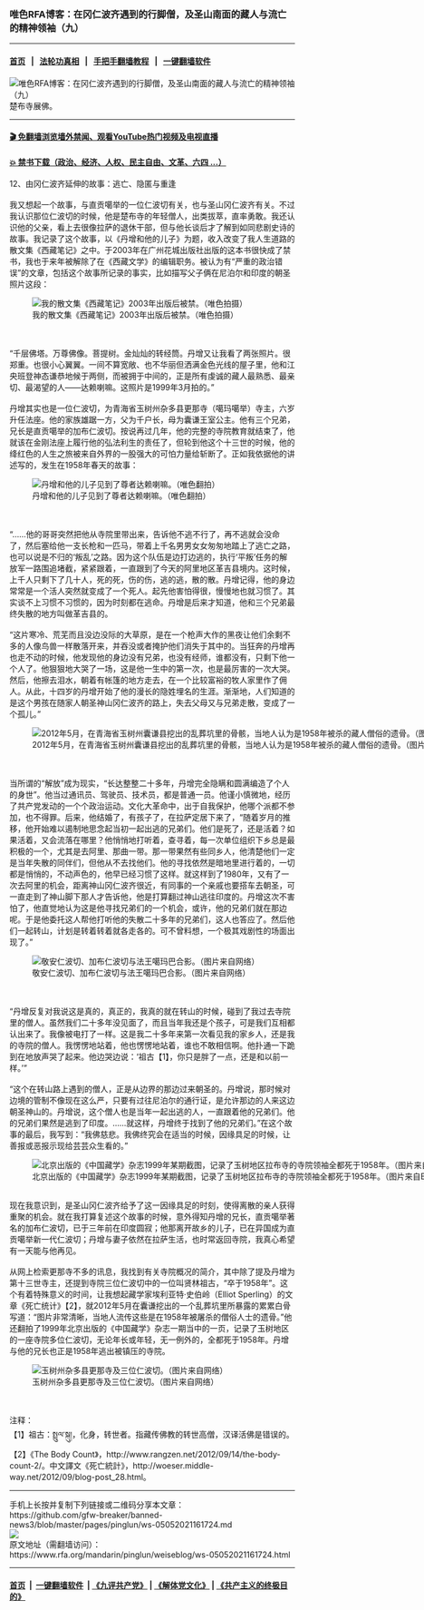 ### 唯色RFA博客：在冈仁波齐遇到的行脚僧，及圣山南面的藏人与流亡的精神领袖（九）
------------------------

#### [首页](https://github.com/gfw-breaker/banned-news3/blob/master/README.md) &nbsp;&nbsp;|&nbsp;&nbsp; [法轮功真相](https://github.com/begood0513/basic/blob/master/README.md)  &nbsp;&nbsp;|&nbsp;&nbsp; [手把手翻墙教程](https://github.com/gfw-breaker/guides/wiki)  &nbsp;&nbsp;|&nbsp;&nbsp; [一键翻墙软件](https://github.com/gfw-breaker/nogfw/blob/master/README.md)  



<div id="headerimg">
 <img alt="唯色RFA博客：在冈仁波齐遇到的行脚僧，及圣山南面的藏人与流亡的精神领袖（九）" src="https://www.rfa.org/mandarin/pinglun/weiseblog/ws-05052021161724.html/@@images/fdd3ea4c-f944-47c2-894a-9c694bce57e2.jpeg" title="唯色RFA博客：在冈仁波齐遇到的行脚僧，及圣山南面的藏人与流亡的精神领袖（九）"/>
 <span class="lead_image_caption">
  楚布寺展佛。
 </span>
 <!-- zoomattribute -->
</div>

<hr/>


#### [ 🎬  免翻墙浏览墙外禁闻、观看YouTube热门视频及电视直播](https://github.com/gfw-breaker/HelloWorld)

#### [ 💥  禁书下载（政治、经济、人权、民主自由、文革、六四 ...）](https://github.com/gfw-breaker/books/blob/master/README.md)

<div id="storytext">
 <p>
  12、由冈仁波齐延伸的故事：逃亡、隐匿与重逢
  <br/>
  <br/>
  我又想起一个故事，与直贡噶举的一位仁波切有关，也与圣山冈仁波齐有关。不过我认识那位仁波切的时候，他是楚布寺的年轻僧人，出类拔萃，直率勇敢。我还认识他的父亲，看上去很像拉萨的退休干部，但与他长谈后才了解到如同悲剧史诗的故事。我记录了这个故事，以《丹增和他的儿子》为题，收入改变了我人生道路的散文集《西藏笔记》之中。于2003年在广州花城出版社出版的这本书很快成了禁书，我也于来年被解除了在《西藏文学》的编辑职务。被认为有“严重的政治错误”的文章，包括这个故事所记录的事实，比如描写父子俩在尼泊尔和印度的朝圣照片这段：
 </p>
 <p>
  <figure class="image-richtext image-inline captioned" style="width:1600px;">
   <img alt="我的散文集《西藏笔记》2003年出版后被禁。（唯色拍摄）" src="https://www.rfa.org/mandarin/pinglun/weiseblog/ws-05052021161724.html/9-002.jpg/@@images/8011a201-7c57-44b1-a4e8-70113609664d.jpeg" title="2"/>
   <figcaption class="image-caption">
    我的散文集《西藏笔记》2003年出版后被禁。（唯色拍摄）
   </figcaption>
   <small>
   </small>
  </figure>
  <br/>
  <br/>
  “千层佛塔。万尊佛像。菩提树。金灿灿的转经筒。丹增又让我看了两张照片。很郑重。也很小心翼翼。一间不算宽敞、也不华丽但洒满金色光线的屋子里，他和江央班登神态谦恭地候于两侧，而被拥于中间的，正是所有虔诚的藏人最熟悉、最亲切、最渴望的人——达赖喇嘛。这照片是1999年3月拍的。”
  <br/>
  <br/>
  丹增其实也是一位仁波切，为青海省玉树州杂多县更那寺（噶玛噶举）寺主，六岁升任法座。他的家族雄踞一方，父为千户长，母为囊谦王室公主。他有三个兄弟，兄长是直贡噶举的加布仁波切。按说再过几年，他的完整的寺院教育就结束了，他就该在金刚法座上履行他的弘法利生的责任了，但轮到他这个十三世的时候，他的绛红色的人生之旅被来自外界的一股强大的可怕力量给斩断了。正如我依据他的讲述写的，发生在1958年春天的故事：
 </p>
 <p>
  <figure class="image-richtext image-inline captioned" style="width:2095px;">
   <img alt="丹增和他的儿子见到了尊者达赖喇嘛。（唯色翻拍）" src="https://www.rfa.org/mandarin/pinglun/weiseblog/ws-05052021161724.html/9-003.jpg/@@images/248d262d-bcc0-4a5b-bcc1-bbd753cc62f0.jpeg" title="3"/>
   <figcaption class="image-caption">
    丹增和他的儿子见到了尊者达赖喇嘛。（唯色翻拍）
   </figcaption>
   <small>
   </small>
  </figure>
  <br/>
  <br/>
  “……他的哥哥突然把他从寺院里带出来，告诉他不逃不行了，再不逃就会没命了，然后塞给他一支长枪和一匹马，带着上千名男男女女匆匆地踏上了逃亡之路，也可以说是不归的‘叛乱’之路。因为这个队伍是边打边逃的，执行‘平叛’任务的解放军一路围追堵截，紧紧跟着，一直跟到了今天的阿里地区革吉县境内。这时候，上千人只剩下了几十人，死的死，伤的伤，逃的逃，散的散。丹增记得，他的身边常常是一个活人突然就变成了一个死人。起先他害怕得很，慢慢地也就习惯了。其实谈不上习惯不习惯的，因为时刻都在逃命。丹增是后来才知道，他和三个兄弟最终失散的地方叫做革吉县的。
  <br/>
  <br/>
  “这片寒冷、荒芜而且没边没际的大草原，是在一个枪声大作的黑夜让他们余剩不多的人像鸟兽一样散落开来，并吞没或者掩护他们消失于其中的。当狂奔的丹增再也走不动的时候，他发现他的身边没有兄弟，也没有经师，谁都没有，只剩下他一个人了。他狠狠地大哭了一场，这是他一生中的第一次，也是最厉害的一次大哭。然后，他擦去泪水，朝着有帐篷的地方走去，在一个比较富裕的牧人家里作了佣人。从此，十四岁的丹增开始了他的漫长的隐姓埋名的生涯。渐渐地，人们知道的是这个男孩在随家人朝圣神山冈仁波齐的路上，失去父母又与兄弟走散，变成了一个孤儿。”
 </p>
 <p>
  <figure class="image-richtext image-inline captioned" style="width:1006px;">
   <img alt="2012年5月，在青海省玉树州囊谦县挖出的乱葬坑里的骨骸，当地人认为是1958年被杀的藏人僧俗的遗骨。（图片来自Elliot Sperling）" src="https://www.rfa.org/mandarin/pinglun/weiseblog/ws-05052021161724.html/9-004.jpg/@@images/c904df4d-ce15-41dd-b8a5-cb5b34b026b1.jpeg" title="4"/>
   <figcaption class="image-caption">
    2012年5月，在青海省玉树州囊谦县挖出的乱葬坑里的骨骸，当地人认为是1958年被杀的藏人僧俗的遗骨。（图片来自Elliot Sperling）
   </figcaption>
   <small>
   </small>
  </figure>
  <br/>
  <br/>
  当所谓的“解放”成为现实，“长达整整二十多年，丹增完全隐瞒和圆满编造了个人的身世”。他当过通讯员、驾驶员、技术员，都是普通一员。他谨小慎微地，经历了共产党发动的一个个政治运动。文化大革命中，出于自我保护，他哪个派都不参加，也不得罪。后来，他结婚了，有孩子了，在拉萨定居下来了，“随着岁月的推移，他开始难以遏制地思念起当初一起出逃的兄弟们。他们是死了，还是活着？如果活着，又会流落在哪里？他悄悄地打听着，查寻着，每一次单位组织下乡总是最积极的一个，尤其是去阿里、那曲一带。那一带果然有些同乡人，他清楚他们一定是当年失散的同伴们，但他从不去找他们。他的寻找依然是暗地里进行着的，一切都是悄悄的，不动声色的，他早已经习惯了这样。就这样到了1980年，又有了一次去阿里的机会，距离神山冈仁波齐很近，有同事的一个亲戚也要搭车去朝圣，可一直走到了神山脚下那人才告诉他，他是打算翻过神山逃往印度的。丹增这次不害怕了，他直觉地认为这是他寻找兄弟们的一个机会，或许，他的兄弟们就在那边呢。于是他委托这人帮他打听他的失散二十多年的兄弟们，这人也答应了。然后他们一起转山，计划是转着转着就各走各的。可不曾料想，一个极其戏剧性的场面出现了。”
 </p>
 <p>
  <figure class="image-richtext image-inline captioned" style="width:1125px;">
   <img alt="敬安仁波切、加布仁波切与法王噶玛巴合影。（图片来自网络）" src="https://www.rfa.org/mandarin/pinglun/weiseblog/ws-05052021161724.html/9-005.jpg/@@images/00eea4b7-09fb-42e2-91b9-80e64f05c9d9.jpeg" title="5"/>
   <figcaption class="image-caption">
    敬安仁波切、加布仁波切与法王噶玛巴合影。（图片来自网络）
   </figcaption>
   <small>
   </small>
  </figure>
  <br/>
  <br/>
  “丹增反复对我说这是真的，真正的，我真的就在转山的时候，碰到了我过去寺院里的僧人。虽然我们二十多年没见面了，而且当年我还是个孩子，可是我们互相都认出来了。我像被电打了一样。这是我二十多年来第一次看见我的家乡人，还是我的寺院的僧人。我愣愣地站着，他也愣愣地站着，谁也不敢相信啊。他扑通一下跪到在地放声哭了起来。他边哭边说：‘祖古【1】，你只是胖了一点，还是和以前一样。’”
  <br/>
  <br/>
  “这个在转山路上遇到的僧人，正是从边界的那边过来朝圣的。丹增说，那时候对边境的管制不像现在这么严，只要有过往尼泊尔的通行证，是允许那边的人来这边朝圣神山的。丹增说，这个僧人也是当年一起出逃的人，一直跟着他的兄弟们。他的兄弟们果然是逃到了印度。……就这样，丹增终于找到了他的兄弟们。”在这个故事的最后，我写到：“我佛慈悲。我佛终究会在适当的时候，因缘具足的时候，让善报或恶报示现给芸芸众生看的。”
  <br/>
  <figure class="image-richtext image-inline captioned" style="width:1195px;">
   <img alt="北京出版的《中国藏学》杂志1999年某期截图，记录了玉树地区拉布寺的寺院领袖全都死于1958年。（图片来自Elliot Sperling）" src="https://www.rfa.org/mandarin/pinglun/weiseblog/ws-05052021161724.html/9-006.jpg/@@images/443d69e3-9ac6-4a91-b35b-63c16308ad1f.jpeg" title="6"/>
   <figcaption class="image-caption">
    北京出版的《中国藏学》杂志1999年某期截图，记录了玉树地区拉布寺的寺院领袖全都死于1958年。（图片来自Elliot Sperling）
   </figcaption>
   <small>
   </small>
  </figure>
  <br/>
  现在我意识到，是圣山冈仁波齐给予了这一因缘具足的时刻，使得离散的亲人获得重聚的机会。就在我打算复述这个故事的时候，意外得知丹增的兄长，直贡噶举著名的加布仁波切，已于三年前在印度圆寂；他那离开故乡的儿子，已在异国成为直贡噶举新一代仁波切；丹增与妻子依然在拉萨生活，也时常返回寺院，我真心希望有一天能与他再见。
  <br/>
  <br/>
  从网上检索更那寺不多的讯息，我找到有关寺院概况的简介，其中除了提及丹增为第十三世寺主，还提到寺院三位仁波切中的一位叫贤林祖古，“卒于1958年”。这个有着特殊意义的时间，让我想起藏学家埃利亚特·史伯岭（Elliot Sperling）的文章《死亡统计》【2】，就2012年5月在囊谦挖出的一个乱葬坑里所暴露的累累白骨写道：“图片非常清晰，当地人流传这些是在1958年被屠杀的僧俗人士的遗骨。”他还翻拍了1999年北京出版的《中国藏学》杂志一期当中的一页，记录了玉树地区的一座寺院多位仁波切，无论年长或年轻，无一例外的，全都死于1958年。丹增与他的兄长也正是1958年逃出被镇压的寺院。
 </p>
 <p>
  <figure class="image-richtext image-inline captioned" style="width:1526px;">
   <img alt="玉树州杂多县更那寺及三位仁波切。（图片来自网络）" src="https://www.rfa.org/mandarin/pinglun/weiseblog/ws-05052021161724.html/9-007.jpg/@@images/4ef628a3-3b02-45ed-87da-09fe75f825ca.jpeg" title="7"/>
   <figcaption class="image-caption">
    玉树州杂多县更那寺及三位仁波切。（图片来自网络）
   </figcaption>
   <small>
   </small>
  </figure>
  <br/>
  <br/>
  注释：
  <br/>
  【1】祖古：སྤྲུལ་སྐུ།，化身，转世者。指藏传佛教的转世高僧，汉译活佛是错误的。
  <br/>
  【2】《The Body Count》，http://www.rangzen.net/2012/09/14/the-body-count-2/。中文譯文《死亡統計》，http://woeser.middle-way.net/2012/09/blog-post_28.html。
 </p>
</div>

<hr/>
手机上长按并复制下列链接或二维码分享本文章：<br/>
https://github.com/gfw-breaker/banned-news3/blob/master/pages/pinglun/ws-05052021161724.md <br/>
<a href='https://github.com/gfw-breaker/banned-news3/blob/master/pages/pinglun/ws-05052021161724.md'><img src='https://github.com/gfw-breaker/banned-news3/blob/master/pages/pinglun/ws-05052021161724.md.png'/></a> <br/>
原文地址（需翻墙访问）：https://www.rfa.org/mandarin/pinglun/weiseblog/ws-05052021161724.html


------------------------
#### [首页](https://github.com/gfw-breaker/banned-news3/blob/master/README.md) &nbsp;|&nbsp; [一键翻墙软件](https://github.com/gfw-breaker/nogfw/blob/master/README.md) &nbsp;| [《九评共产党》](https://github.com/gfw-breaker/9ping.md/blob/master/README.md#九评之一评共产党是什么) | [《解体党文化》](https://github.com/gfw-breaker/jtdwh.md/blob/master/README.md) | [《共产主义的终极目的》](https://github.com/gfw-breaker/gczydzjmd.md/blob/master/README.md)


<img src='http://gfw-breaker.win/banned-news3/pages/pinglun/ws-05052021161724.md' width='0px' height='0px'/>